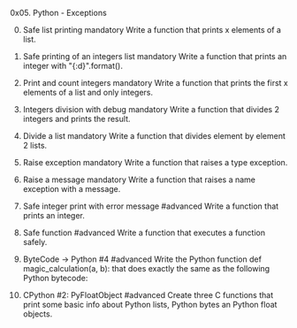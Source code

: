 0x05. Python - Exceptions

0. Safe list printing
mandatory
Write a function that prints x elements of a list.

1. Safe printing of an integers list
mandatory
Write a function that prints an integer with "{:d}".format().

2. Print and count integers
mandatory
Write a function that prints the first x elements of a list and only integers.

3. Integers division with debug
mandatory
Write a function that divides 2 integers and prints the result.

4. Divide a list
mandatory
Write a function that divides element by element 2 lists.

5. Raise exception
mandatory
Write a function that raises a type exception.

6. Raise a message
mandatory
Write a function that raises a name exception with a message.

7. Safe integer print with error message
#advanced
Write a function that prints an integer.

8. Safe function
#advanced
Write a function that executes a function safely.

9. ByteCode -> Python #4
#advanced
Write the Python function def magic_calculation(a, b): that does exactly the same as the following Python bytecode:

10. CPython #2: PyFloatObject
#advanced
Create three C functions that print some basic info about Python lists, Python bytes an Python float objects.


